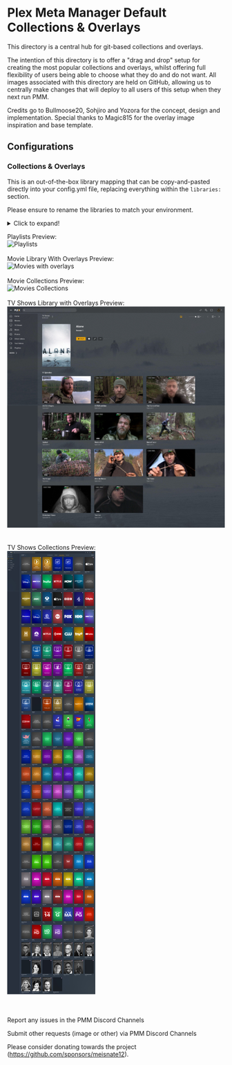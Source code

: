 # Plex Meta Manager Default Collections & Overlays

This directory is a central hub for git-based collections and overlays.

The intention of this directory is to offer a "drag and drop" setup for creating the most popular collections and overlays, whilst offering full flexibility of users being able to choose what they do and do not want.
All images associated with this directory are held on GitHub, allowing us to centrally make changes that will deploy to all users of this setup when they next run PMM.

Credits go to Bullmoose20, Sohjiro and Yozora for the concept, design and implementation.
Special thanks to Magic815 for the overlay image inspiration and base template.

## Configurations

### Collections & Overlays

This is an out-of-the-box library mapping that can be copy-and-pasted directly into your config.yml file, replacing everything within the `libraries:` section.

Please ensure to rename the libraries to match your environment.

<details>
  <summary>Click to expand!</summary>
libraries:                                      # Library mappings must have a colon (:) placed after them
  Movies:
    metadata_path:
    - repo: PMM/actor
      template_variables:
        collection_mode: hide
    - repo: PMM/audio_language
      template_variables:
        collection_mode: hide
    - repo: PMM/choice
      template_variables:
        collection_mode: hide
    - repo: PMM/movie/content_rating_us         # Choose content_rating_uk or content_rating_us
      template_variables:
        collection_mode: hide
    - repo: PMM/genre
      template_variables:
        collection_mode: hide
    - repo: PMM/golden
      template_variables:
        collection_mode: hide
    - repo: PMM/resolution_standards            # Choose resolution_standards or resolution
      template_variables:
        collection_mode: hide
    - repo: PMM/studio
      template_variables:
        collection_mode: hide
    - repo: PMM/studio_animation
      template_variables:
        collection_mode: hide
    - repo: PMM/subtitle_language
      template_variables:
        collection_mode: hide
    - repo: PMM/year
      template_variables:
        collection_mode: hide
    - repo: PMM/movie/award
      template_variables:
        collection_mode: hide
    - repo: PMM/movie/bafta
      template_variables:
        collection_mode: hide
    - repo: PMM/movie/cannes
      template_variables:
        collection_mode: hide
    - repo: PMM/movie/chart
      template_variables:
        collection_mode: hide
    - repo: PMM/movie/country_color             # Choose country_color or country_white
      template_variables:
        collection_mode: hide
    - repo: PMM/movie/decade
      template_variables:
        collection_mode: hide
    - repo: PMM/movie/director
      template_variables:
        collection_mode: hide
    - repo: PMM/movie/franchise
      template_variables:
        collection_mode: hide
    - repo: PMM/movie/oscars
      template_variables:
        collection_mode: hide
    - repo: PMM/movie/producer
      template_variables:
        collection_mode: hide
    - repo: PMM/movie/seasonal_section          # Choose seasonal or seasonal_section
      template_variables:
        collection_mode: hide
    - repo: PMM/movie/spirit
      template_variables:
        collection_mode: hide
    - repo: PMM/movie/streaming
      template_variables:
        collection_mode: hide
    - repo: PMM/movie/sundance
      template_variables:
        collection_mode: hide
    - repo: PMM/movie/writer
      template_variables:
        collection_mode: hide
    overlay_path:
    - repo: PMM/ov_alert
    - repo: PMM/ov_audio_codec_ddplus
    - repo: PMM/ov_audio_codec_dolby-atmos
    - repo: PMM/ov_audio_codec_dolby-digital
    - repo: PMM/ov_audio_codec_dolby-truehd
    - repo: PMM/ov_audio_codec_dts
    - repo: PMM/ov_audio_codec_dts-es
    - repo: PMM/ov_audio_codec_dts-hd
    - repo: PMM/ov_audio_codec_dts-x
    - repo: PMM/ov_audio_language_dual-audio
    - repo: PMM/ov_audio_language_multi-audio
    - repo: PMM/ov_resolution_480
    - repo: PMM/ov_resolution_480-DV
    - repo: PMM/ov_resolution_480-HDR
    - repo: PMM/ov_resolution_720
    - repo: PMM/ov_resolution_720-DV
    - repo: PMM/ov_resolution_720-HDR
    - repo: PMM/ov_resolution_1080
    - repo: PMM/ov_resolution_1080-DV
    - repo: PMM/ov_resolution_1080-HDR
    - repo: PMM/ov_resolution_4K
    - repo: PMM/ov_resolution_4K-DV
    - repo: PMM/ov_resolution_4K-HDR
    - repo: PMM/ov_special_release_criterion
    - repo: PMM/ov_special_release_imax
    - repo: PMM/ov_streaming_amazon
    - repo: PMM/ov_streaming_appletv
    - repo: PMM/ov_streaming_disney
    - repo: PMM/ov_streaming_hbomax
    - repo: PMM/ov_streaming_hulu
    - repo: PMM/ov_streaming_netflix
    - repo: PMM/ov_streaming_paramount
    - repo: PMM/ov_streaming_peacock
    - repo: PMM/ov_top_rated_imdb-top-250
    - repo: PMM/ov_video_format_blu-ray
    - repo: PMM/ov_video_format_dvd
    - repo: PMM/ov_video_format_hdtv
    - repo: PMM/ov_video_format_remux
    - repo: PMM/ov_video_format_web
    - remove_overlays: false
 
  TV Shows:
    metadata_path:
    - repo: PMM/actor
      template_variables:
        collection_mode: hide
    - repo: PMM/audio_language
      template_variables:
        collection_mode: hide
    - repo: PMM/choice
      template_variables:
        collection_mode: hide
    - repo: PMM/show/content_rating_us          # Choose content_rating_uk or content_rating_us
      template_variables:
        collection_mode: hide
    - repo: PMM/genre
      template_variables:
        collection_mode: hide
    - repo: PMM/golden
      template_variables:
        collection_mode: hide
    - repo: PMM/resolution_standards            # Choose resolution_standards or resolution
      template_variables:
        collection_mode: hide
    - repo: PMM/studio
      template_variables:
        collection_mode: hide
    - repo: PMM/studio_animation
      template_variables:
        collection_mode: hide
    - repo: PMM/subtitle_language
      template_variables:
        collection_mode: hide
    - repo: PMM/year
      template_variables:
        collection_mode: hide
    - repo: PMM/show/award
      template_variables:
        collection_mode: hide
    - repo: PMM/show/chart
      template_variables:
        collection_mode: hide
    - repo: PMM/show/country_color              # Choose country_color or country_white
      template_variables:
        collection_mode: hide
    - repo: PMM/show/decade
      template_variables:
        collection_mode: hide
    - repo: PMM/show/network
      template_variables:
        collection_mode: hide
    - repo: PMM/show/streaming
      template_variables:
        collection_mode: hide
    overlay_path:
    - repo: PMM/ov_alert_l
    - repo: PMM/ov_audio_codec_ddplus_l
    - repo: PMM/ov_audio_codec_dolby-atmos_l
    - repo: PMM/ov_audio_codec_dolby-digital_l
    - repo: PMM/ov_audio_codec_dolby-truehd_l
    - repo: PMM/ov_audio_codec_dts_l
    - repo: PMM/ov_audio_codec_dts-es_l
    - repo: PMM/ov_audio_codec_dts-hd_l
    - repo: PMM/ov_audio_codec_dts-x_l
    - repo: PMM/ov_audio_language_dual-audio_l
    - repo: PMM/ov_audio_language_multi-audio_l
    - repo: PMM/ov_resolution_480_l
    - repo: PMM/ov_resolution_480-DV_l
    - repo: PMM/ov_resolution_480-HDR_l
    - repo: PMM/ov_resolution_720_l
    - repo: PMM/ov_resolution_720-DV_l
    - repo: PMM/ov_resolution_720-HDR_l
    - repo: PMM/ov_resolution_1080_l
    - repo: PMM/ov_resolution_1080-DV_l
    - repo: PMM/ov_resolution_1080-HDR_l
    - repo: PMM/ov_resolution_4K_l
    - repo: PMM/ov_resolution_4K-DV_l
    - repo: PMM/ov_resolution_4K-HDR_l
    - repo: PMM/ov_special_release_criterion_l
    - repo: PMM/ov_special_release_imax_l
    - repo: PMM/ov_streaming_amazon_l
    - repo: PMM/ov_streaming_appletv_l
    - repo: PMM/ov_streaming_disney_l
    - repo: PMM/ov_streaming_hbomax_l
    - repo: PMM/ov_streaming_hulu_l
    - repo: PMM/ov_streaming_netflix_l
    - repo: PMM/ov_streaming_paramount_l
    - repo: PMM/ov_streaming_peacock_l
    - repo: PMM/ov_video_format_blu-ray_l
    - repo: PMM/ov_video_format_dvd_l
    - repo: PMM/ov_video_format_hdtv_l
    - repo: PMM/ov_video_format_remux_l
    - repo: PMM/ov_video_format_web_l
    - remove_overlays: false
playlist_files:
  - repo: PMM/playlist
</details>

Playlists Preview: <br>
![Playlists](Playlists.jpg)
<br>
<br>
Movie Library With Overlays Preview: <br>
![Movies with overlays](movies-overlays.jpg)
<br>
<br>
Movie Collections Preview: <br>
![Movies Collections](movies-collections.jpg)
<br>
<br>
TV Shows Library with Overlays Preview: <br>
![TV Shows with overlays](shows-overlays.jpg)<br>
<br>
<br>
TV Shows Collections Preview: <br>
![TV Shows Collections](shows-collections.jpg)<br>
<br>
<br>

Report any issues in the PMM Discord Channels

Submit other requests (image or other) via PMM Discord Channels

Please consider donating towards the project (https://github.com/sponsors/meisnate12).
